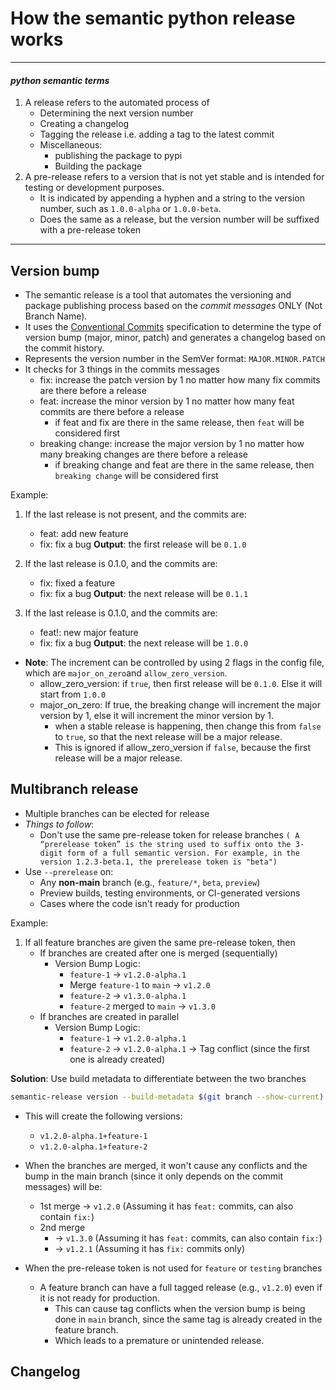 # How the semantic python release works

---

#### *python semantic terms*

1. A release refers to the automated process of
    - Determining the next version number
    - Creating a changelog
    - Tagging the release i.e. adding a tag to the latest commit
    - Miscellaneous:
        - publishing the package to pypi
        - Building the package
2. A pre-release refers to a version that is not yet stable and is intended for testing or development purposes.
    - It is indicated by appending a hyphen and a string to the version number, such as `1.0.0-alpha` or `1.0.0-beta`.
    - Does the same as a release, but the version number will be suffixed with a pre-release token

---

## Version bump

- The semantic release is a tool that automates the versioning and package publishing process based on the *commit*
  *messages* ONLY (Not Branch Name).
- It uses the [Conventional Commits](https://www.conventionalcommits.org/en/v1.0.0/) specification to determine the type
  of version bump (major, minor, patch) and generates a changelog based on the commit history.
- Represents the version number in the SemVer format: `MAJOR.MINOR.PATCH`
- It checks for 3 things in the commits messages
    - fix: increase the patch version by 1 no matter how many fix commits are there before a release
    - feat: increase the minor version by 1 no matter how many feat commits are there before a release
        - if feat and fix are there in the same release, then ```feat``` will be considered first
    - breaking change: increase the major version by 1 no matter how many breaking changes are there before a release
        - if breaking change and feat are there in the same release, then ```breaking change``` will be considered first

Example:

1) If the last release is not present, and the commits are:
    - feat: add new feature
    - fix: fix a bug
      **Output**: the first release will be ```0.1.0```

2) If the last release is 0.1.0, and the commits are:
    - fix: fixed a feature
    - fix: fix a bug
      **Output**: the next release will be ```0.1.1```

3) If the last release is 0.1.0, and the commits are:
    - feat!: new major feature
    - fix: fix a bug
      **Output**: the next release will be ```1.0.0```

- **Note**: The increment can be controlled by using 2 flags in the config file, which are ```major_on_zero```and
  ```allow_zero_version```.
    - allow_zero_version: if ```true```, then first release will be ```0.1.0```. Else it will start from ```1.0.0```
    - major_on_zero: If true, the breaking change will increment the major version by 1, else it will increment the
      minor
      version by 1.
        - when a stable release is happening, then change this from ```false``` to ```true```, so that the next release
          will
          be a major release.
        - This is ignored if allow_zero_version if ```false```, because the first release will be a major release.

## Multibranch release

- Multiple branches can be elected for release
- *Things to follow*:
    - Don't use the same pre-release token for release branches
      ```( A “prerelease token” is the string used to suffix onto the 3-digit form of a full semantic version. For example, in the version 1.2.3-beta.1, the prerelease token is "beta")```
- Use `--prerelease` on:
    - Any **non-main** branch (e.g., `feature/*`, `beta`, `preview`)
    - Preview builds, testing environments, or CI-generated versions
    - Cases where the code isn't ready for production

Example:

1) If all feature branches are given the same pre-release token, then
    - If branches are created after one is merged (sequentially)
        - Version Bump Logic:
            - `feature-1` → `v1.2.0-alpha.1`
            - Merge `feature-1` to `main` → `v1.2.0`
            - `feature-2` → `v1.3.0-alpha.1`
            - `feature-2` merged to `main` → `v1.3.0`
    - If branches are created in parallel
        - Version Bump Logic:
            - `feature-1` → `v1.2.0-alpha.1`
            - `feature-2` → `v1.2.0-alpha.1` → Tag conflict (since the first one is already created)

**Solution**: Use build metadata to differentiate between the two branches

```bash
semantic-release version --build-metadata $(git branch --show-current)
```

- This will create the following versions:
    - `v1.2.0-alpha.1+feature-1`
    - `v1.2.0-alpha.1+feature-2`
- When the branches are merged, it won't cause any conflicts and the bump in the main branch (since it only depends on
  the commit messages) will be:
    - 1st merge → `v1.2.0` (Assuming it has `feat:` commits, can also contain `fix:`)
    - 2nd merge
        - → `v1.3.0` (Assuming it has `feat:` commits, can also contain `fix:`)
        - → `v1.2.1` (Assuming it has `fix:` commits only)

- When the pre-release token is not used for ```feature``` or ```testing``` branches
    - A feature branch can have a full tagged release (e.g., `v1.2.0`) even if it is not ready for production.
        - This can cause tag conflicts when the version bump is being done in ```main``` branch, since the same tag is
          already created in the feature branch.
        - Which leads to a premature or unintended release.

## Changelog